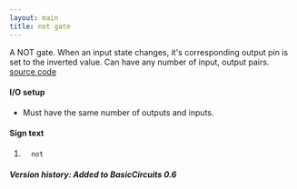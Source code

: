```yaml
---
layout: main
title: not gate
---
```

A NOT gate. When an input state changes, it's corresponding output pin is set to the inverted value. 
Can have any number of input, output pairs.
[source code](https://github.com/eisental/BasicCircuits/blob/master/src/main/java/org/tal/basiccircuits/not.java)

#### I/O setup 
* Must have the same number of outputs and inputs.

#### Sign text
1. `   not   `

##### Version history: Added to BasicCircuits 0.6